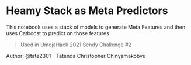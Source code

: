 # Heamy Stack as Meta Predictors
This notebook uses a stack of models to generate Meta Features and then uses Catboost to predict on those features

> Used in UmojaHack 2021 Sendy Challenge #2

Author: @tate2301 - Tatenda Christopher Chinyamakobvu